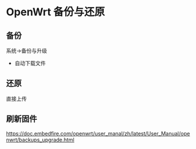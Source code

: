 # OpenWrt 备份与还原

备份
----
系统->备份与升级
* 自动下载文件

还原
----
直接上传

刷新固件
--------
https://doc.embedfire.com/openwrt/user_manal/zh/latest/User_Manual/openwrt/backups_upgrade.html